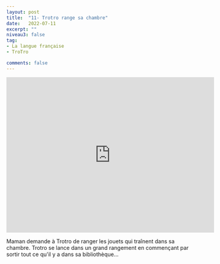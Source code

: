 ```yaml
---
layout: post
title:  "11- Trotro range sa chambre"
date:   2022-07-11
excerpt: ""
niveau3: false
tag:
- La langue française
- TroTro

comments: false
---
```

<center>
<img style="display: none;" src="/assets/img/thumbnails/trotro-11.jpg" alt="" width="1" height="1">
<iframe width="542px" height="406px" src="https://www.youtube.com/embed/PPyYoF4AkaY?rel=0&controls=1&showinfo=0&modestbranding=1&enablejsapi=1" allowfullscreen frameborder="0" ></iframe></center>

Maman demande à Trotro de ranger les jouets qui traînent dans sa chambre. Trotro se lance dans un grand rangement en commençant par sortir tout ce qu'il y a dans sa bibliothèque...
